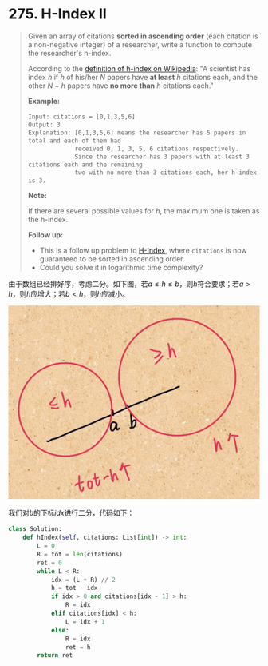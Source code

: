 # 275. H-Index II

> Given an array of citations **sorted in ascending order** (each citation is a non-negative integer) of a researcher, write a function to compute the researcher's h-index.
>
> According to the [definition of h-index on Wikipedia](https://en.wikipedia.org/wiki/H-index): "A scientist has index *h* if *h* of his/her *N* papers have **at least** *h* citations each, and the other *N − h* papers have **no more than** *h* citations each."
>
> **Example:**
>
> ```
> Input: citations = [0,1,3,5,6]
> Output: 3 
> Explanation: [0,1,3,5,6] means the researcher has 5 papers in total and each of them had 
>              received 0, 1, 3, 5, 6 citations respectively. 
>              Since the researcher has 3 papers with at least 3 citations each and the remaining 
>              two with no more than 3 citations each, her h-index is 3.
> ```
>
> **Note:**
>
> If there are several possible values for *h*, the maximum one is taken as the h-index.
>
> **Follow up:**
>
> - This is a follow up problem to [H-Index](https://leetcode.com/problems/h-index/description/), where `citations` is now guaranteed to be sorted in ascending order.
> - Could you solve it in logarithmic time complexity?

由于数组已经排好序，考虑二分。如下图，若$a\le h\le b$，则$h$符合要求；若$a>h$，则$h$应增大；若$b<h$，则$h$应减小。

![](./pictures/275.jpg)

我们对$b$的下标$idx$进行二分，代码如下：

```python
class Solution:
    def hIndex(self, citations: List[int]) -> int:
        L = 0
        R = tot = len(citations)
        ret = 0
        while L < R:
            idx = (L + R) // 2
            h = tot - idx
            if idx > 0 and citations[idx - 1] > h:
                R = idx
            elif citations[idx] < h:
                L = idx + 1
            else:
                R = idx
                ret = h
        return ret
```

